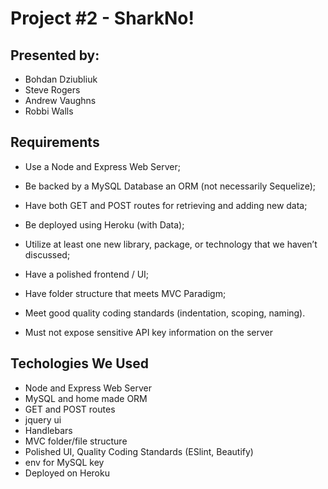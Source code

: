 # Project #2 - SharkNo!

## Presented by:<br>
- Bohdan Dziubliuk
- Steve Rogers
- Andrew Vaughns
- Robbi Walls

## Requirements

* Use a Node and Express Web Server;

* Be backed by a MySQL Database an ORM (not necessarily Sequelize);

* Have both GET and POST routes for retrieving and adding new data;

* Be deployed using Heroku (with Data);

* Utilize at least one new library, package, or technology that we haven’t discussed;

* Have a polished frontend / UI;

* Have folder structure that meets MVC Paradigm;

* Meet good quality coding standards (indentation, scoping, naming).

* Must not expose sensitive API key information on the server

## Techologies We Used

* Node and Express Web Server
* MySQL and home made ORM
* GET and POST routes
* jquery ui
* Handlebars
* MVC folder/file structure
* Polished UI, Quality Coding Standards (ESlint, Beautify)
* env for MySQL key
* Deployed on Heroku
